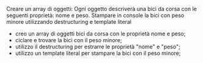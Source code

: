 Creare un array di oggetti:
Ogni oggetto descriverà una bici da corsa con le seguenti proprietà: nome e peso.
Stampare in console la bici con peso minore utilizzando destructuring e template literal

- creo un array di oggetti bici da corsa con le proprietà nome e peso;
- ciclare e trovare la bici con il peso minore;
- utilizzo il destructuring per estrarre le proprietà "nome" e "peso";
- utilizzo un template literal per stampare la bici con il peso minore;
